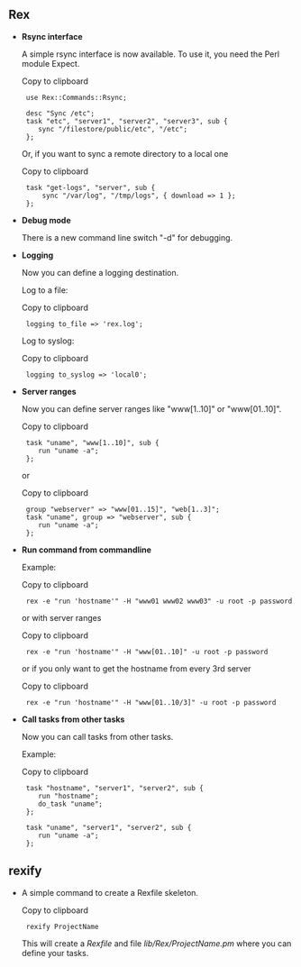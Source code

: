 Rex
---

-   **Rsync interface**

    A simple rsync interface is now available. To use it, you need the Perl module <span>Expect</span>.

    Copy to clipboard

         use Rex::Commands::Rsync;
         
         desc "Sync /etc";
         task "etc", "server1", "server2", "server3", sub {
            sync "/filestore/public/etc", "/etc";
         };

    Or, if you want to sync a remote directory to a local one

    Copy to clipboard

         task "get-logs", "server", sub {
             sync "/var/log", "/tmp/logs", { download => 1 };
         };

-   **Debug mode**

    There is a new command line switch "-d" for debugging.

-   **Logging**

    Now you can define a logging destination.

    Log to a file:

    Copy to clipboard

         logging to_file => 'rex.log';

    Log to syslog:

    Copy to clipboard

         logging to_syslog => 'local0';

-   **Server ranges**

    Now you can define server ranges like "www\[1..10\]" or "www\[01..10\]".

    Copy to clipboard

         task "uname", "www[1..10]", sub {
            run "uname -a";
         };

    or

    Copy to clipboard

         group "webserver" => "www[01..15]", "web[1..3]";
         task "uname", group => "webserver", sub {
            run "uname -a";
         };

-   **Run command from commandline**

    Example:

    Copy to clipboard

         rex -e "run 'hostname'" -H "www01 www02 www03" -u root -p password

    or with server ranges

    Copy to clipboard

         rex -e "run 'hostname'" -H "www[01..10]" -u root -p password

    or if you only want to get the hostname from every 3rd server

    Copy to clipboard

         rex -e "run 'hostname'" -H "www[01..10/3]" -u root -p password

-   **Call tasks from other tasks**

    Now you can call tasks from other tasks.

    Example:

    Copy to clipboard

         task "hostname", "server1", "server2", sub {
            run "hostname";
            do_task "uname";
         };

         task "uname", "server1", "server2", sub {
            run "uname -a";
         };

rexify
------

-   A simple command to create a Rexfile skeleton.

    Copy to clipboard

         rexify ProjectName

    This will create a *Rexfile* and file *lib/Rex/ProjectName.pm* where you can define your tasks.


